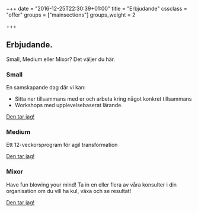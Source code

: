 +++
date = "2016-12-25T22:30:39+01:00"
title = "Erbjudande"
cssclass = "offer"
groups = ["mainsections"]
groups_weight = 2

+++

## Erbjudande.
Small, Medium eller Mixor? Det väljer du här.
<!--more-->

### Small
En samskapande dag där vi kan:

* Sitta ner tillsammans med er och arbeta kring något konkret tillsammans
* Workshops med upplevelsebaserat lärande.

[Den tar jag!](mailto:team@lixor.se)

### Medium
Ett 12-veckorsprogram för agil transformation

[Den tar jag!](mailto:team@lixor.se)

### Mixor
Have fun blowing your mind! Ta in en eller flera av våra konsulter i din organisation om du vill ha kul, växa och
se resultat!

[Den tar jag!](mailto:team@lixor.se)

